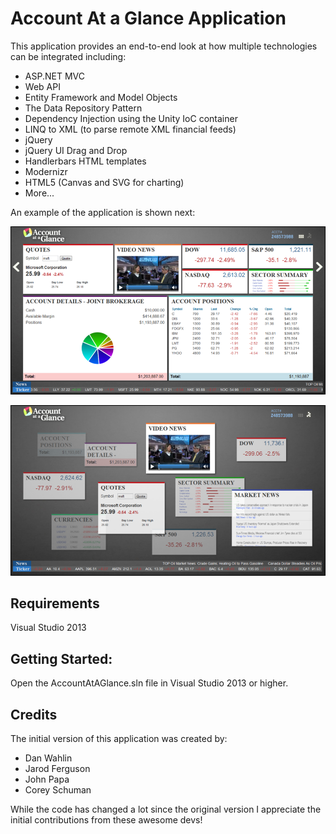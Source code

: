 ﻿Account At a Glance Application
===============

This application provides an end-to-end look at how multiple technologies can be integrated including:

* ASP.NET MVC
* Web API
* Entity Framework and Model Objects
* The Data Repository Pattern
* Dependency Injection using the Unity IoC container
* LINQ to XML (to parse remote XML financial feeds)
* jQuery
* jQuery UI Drag and Drop
* Handlerbars HTML templates
* Modernizr
* HTML5 (Canvas and SVG for charting)
* More...

An example of the application is shown next:

![Account at a Glance Application](AccountAtAGlance/Content/Images/readmeImages/GridView.png)

![Account at a Glance Application](AccountAtAGlance/Content/Images/readmeImages/QuickGlanceView.png)

## Requirements

Visual Studio 2013

## Getting Started:

Open the AccountAtAGlance.sln file in Visual Studio 2013 or higher.

## Credits

The initial version of this application was created by:

* Dan Wahlin
* Jarod Ferguson
* John Papa
* Corey Schuman

While the code has changed a lot since the original version I appreciate the initial contributions from these awesome devs!
